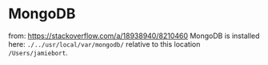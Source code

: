 # MongoDB

from: https://stackoverflow.com/a/18938940/8210460
MongoDB is installed here: `./../usr/local/var/mongodb/` relative to this location `/Users/jamiebort`.